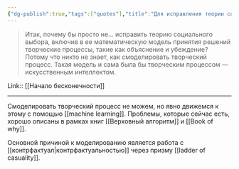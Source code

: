 ```yaml
---
{"dg-publish":true,"tags":["quotes"],"title":"Для исправления теории социально выбора надо смоделировать творчество","date":"2021-09-04T11:01:00+03:00","modified_at":"2022-06-16T09:18:31+03:00","permalink":"/quotes/202109041101/","dgHomeLink":false,"dgPassFrontmatter":true}
---
```



> Итак, почему бы просто не… исправить теорию социального выбора, включив в ее математическую модель принятия решений творческие процессы, такие как объяснение и убеждение? Потому что никто не знает, как смоделировать творческий процесс. Такая модель и сама была бы творческим процессом — искусственным интеллектом.

Link:: [[Начало бесконечности]]

---

Смоделировать творческий процесс не можем, но явно движемся к этому с помощью [[machine learning]]. Проблемы, которые сейчас есть, хорошо описаны в рамках книг [[Верховный алгоритм]] и [[Book of why]].

Основной причиной к моделированию является работа с [[контрфактуал|контрфактуальностью]] через призму [[ladder of casuality]].
